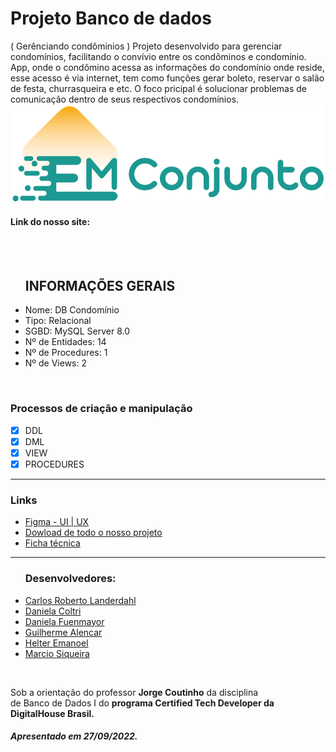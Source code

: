 <h1>Projeto Banco de dados</h1> ( Gerênciando condôminios )
Projeto desenvolvido para gerenciar condomínios, facilitando o convívio entre os condôminos e condomínio. App, onde o condômino acessa as informações do condomínio onde reside, esse acesso é via internet, tem como funções gerar boleto, reservar o salão de festa, churrasqueira e etc. O foco pricipal é solucionar problemas de comunicação dentro de seus respectivos condomínios.
<img src="/img/logo.png"/>

#### Link do nosso site: 

<br />
<br />

<ul>
<h2>INFORMAÇÕES GERAIS</h2>
<li>Nome: DB Condomínio</li>
<li>Tipo: Relacional</li>
<li>SGBD: MySQL Server 8.0</li>
<li>Nº de Entidades: 14</li>
<li>Nº de Procedures: 1</li>
<li>Nº de Views: 2</li>
</ul>

<br />

### Processos de criação e manipulação
- [x] DDL
- [x] DML
- [x] VIEW
- [x] PROCEDURES
<hr />
<h3>Links</h3>
<ul>
<li><a href="https://www.figma.com/proto/PUoqGHsVodbrGrptxEGC3l/emConjunto?node-id=1%3A2&scaling=scale-down&page-id=0%3A1&starting-point-node-id=1%3A2" rel="nofollow">Figma - UI | UX</a></li>
<li><a href="https://danielacoltri.github.io/banco_de_dados_checkpoint_3/img/CP-III.zip" rel="nofollow">Dowload de todo o nosso projeto</a></li>
<li><a href="https://danielacoltri.github.io/banco_de_dados_checkpoint_3/img/Descricao_DB_Condominio.pdf" rel="nofollow">Ficha técnica</a></li>
</ul>
<hr />
<ul>
<h3>Desenvolvedores:</h3>
<li><a href="https://www.linkedin.com/in/carloslanderdahl/" rel="nofollow">Carlos Roberto Landerdahl</a></li>
<li><a href="https://www.linkedin.com/in/danielacoltri/" rel="nofollow">Daniela Coltri</a></li>
<li><a href="https://www.linkedin.com/in/daniela-fuenmayor-06693728/" rel="nofollow">Daniela Fuenmayor</a></li>
<li><a href="https://www.linkedin.com/in/guilhermeolialen/" rel="nofollow">Guilherme Alencar</a></li>
<li><a href="https://www.linkedin.com/in/helter-emanoel-219a5a144/" rel="nofollow">Helter Emanoel</a></li>
<li><a href="https://www.linkedin.com/in/m%C3%A1rcio-siqueira-ribeiro-7a006516b/" rel="nofollow">Marcio Siqueira</a></li>
</ul>

<br />

<p>Sob a orientação do professor <b>Jorge Coutinho</b> da disciplina <br />de Banco de Dados I do <b>programa Certified Tech Developer da DigitalHouse Brasil.</b></p>

<h5>Apresentado em 27/09/2022.</h5>


